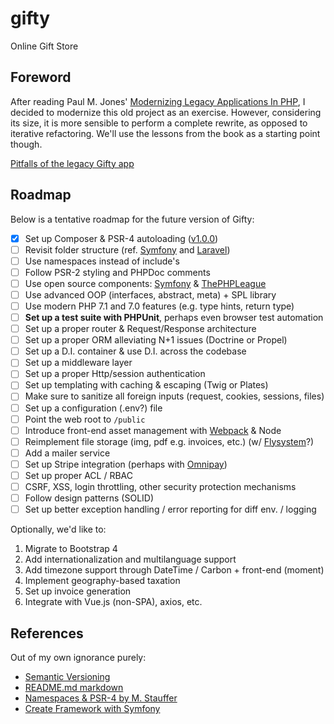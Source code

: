 # gifty

Online Gift Store

## Foreword

After reading Paul M. Jones' [Modernizing Legacy Applications In PHP](https://leanpub.com/mlaphp), I decided to modernize this old project as an exercise. However, considering its size, it is more sensible to perform a complete rewrite, as opposed to iterative refactoring. We'll use the lessons from the book as a starting point though.

[Pitfalls of the legacy Gifty app](https://github.com/alex996/gifty/releases/tag/v0.1.0)

## Roadmap

Below is a tentative roadmap for the future version of Gifty:

- [x] Set up Composer & PSR-4 autoloading ([v1.0.0](https://github.com/alex996/gifty/releases/tag/v1.0.0))
- [ ] Revisit folder structure (ref. [Symfony](http://symfony.com/doc/current/quick_tour/the_architecture.html) and [Laravel](https://laravel.com/docs/master/structure))
- [ ] Use namespaces instead of include's
- [ ] Follow PSR-2 styling and PHPDoc comments
- [ ] Use open source components: [Symfony](https://symfony.com/components) & [ThePHPLeague](http://thephpleague.com)
- [ ] Use advanced OOP (interfaces, abstract, meta) + SPL library
- [ ] Use modern PHP 7.1 and 7.0 features (e.g. type hints, return type)
- [ ] **Set up a test suite with PHPUnit**, perhaps even browser test automation
- [ ] Set up a proper router & Request/Response architecture
- [ ] Set up a proper ORM alleviating N+1 issues (Doctrine or Propel)
- [ ] Set up a D.I. container & use D.I. across the codebase
- [ ] Set up a middleware layer
- [ ] Set up a proper Http/session authentication
- [ ] Set up templating with caching & escaping (Twig or Plates)
- [ ] Make sure to sanitize all foreign inputs (request, cookies, sessions, files)
- [ ] Set up a configuration (.env?) file
- [ ] Point the web root to `/public`
- [ ] Introduce front-end asset management with [Webpack](https://laracasts.com/series/webpack-for-everyone) & Node
- [ ] Reimplement file storage (img, pdf e.g. invoices, etc.) (w/ [Flysystem](http://flysystem.thephpleague.com)?)
- [ ] Add a mailer service
- [ ] Set up Stripe integration (perhaps with [Omnipay](http://omnipay.thephpleague.com))
- [ ] Set up proper ACL / RBAC
- [ ] CSRF, XSS, login throttling, other security protection mechanisms
- [ ] Follow design patterns (SOLID)
- [ ] Set up better exception handling / error reporting for diff env. / logging

Optionally, we'd like to:

1. Migrate to Bootstrap 4
2. Add internationalization and multilanguage support
3. Add timezone support through DateTime / Carbon + front-end (moment)
4. Implement geography-based taxation
5. Set up invoice generation
6. Integrate with Vue.js (non-SPA), axios, etc.

## References

Out of my own ignorance purely:

* [Semantic Versioning](http://semver.org)
* [README.md markdown](https://guides.github.com/features/mastering-markdown)
* [Namespaces & PSR-4 by M. Stauffer](https://mattstauffer.co/blog/a-brief-introduction-to-php-namespacing)
* [Create Framework with Symfony](http://symfony.com/doc/current/create_framework/index.html)
